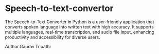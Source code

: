 # Speech-to-text-convertor
The Speech-to-Text Converter in Python is a user-friendly application that converts spoken language into written text with high accuracy. It supports multiple languages, real-time transcription, and audio file input, enhancing productivity and accessibility for diverse users.

Author:Gaurav Tripathi
